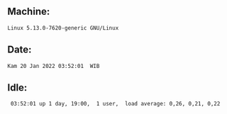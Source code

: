 ## Machine:
```
Linux 5.13.0-7620-generic GNU/Linux
```
## Date:
```
Kam 20 Jan 2022 03:52:01  WIB
```
## Idle:
```
 03:52:01 up 1 day, 19:00,  1 user,  load average: 0,26, 0,21, 0,22
```
